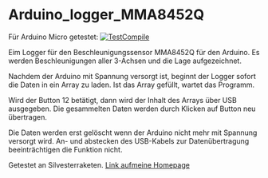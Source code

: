 # Arduino_logger_MMA8452Q

Für Arduino Micro getestet: [![TestCompile](https://github.com/dewomser/Arduino_logger_MMA8452Q/workflows/TestCompile/badge.svg)](https://github.com/dewomser/Arduino_logger_MMA8452Q/actions)


Eim Logger für den Beschleunigungssensor MMA8452Q für den Arduino.
Es werden Beschleunigungen aller 3-Achsen und die Lage aufgezeichnet.  

Nachdem der Arduino mit Spannung versorgt ist, beginnt der Logger sofort die Daten in ein Array zu laden.
Ist das Array gefüllt, wartet das Programm.

Wird der Button 12 betätigt, dann wird der Inhalt des Arrays über USB ausgegeben.
Die gesammelten Daten werden durch Klicken auf Button neu übertragen.

Die Daten werden erst gelöscht wenn der Arduino nicht mehr mit Spannung versorgt wird.
An- und abstecken des USB-Kabels zur Datenübertragung beeinträchtigen die Funktion nicht.  

Getestet an Silvesterraketen. [Link aufmeine Homepage](https://nc.xn--stefan-hhn-lcb.de/sites/spatzenbrett/sub/rakete-accelerometer)
